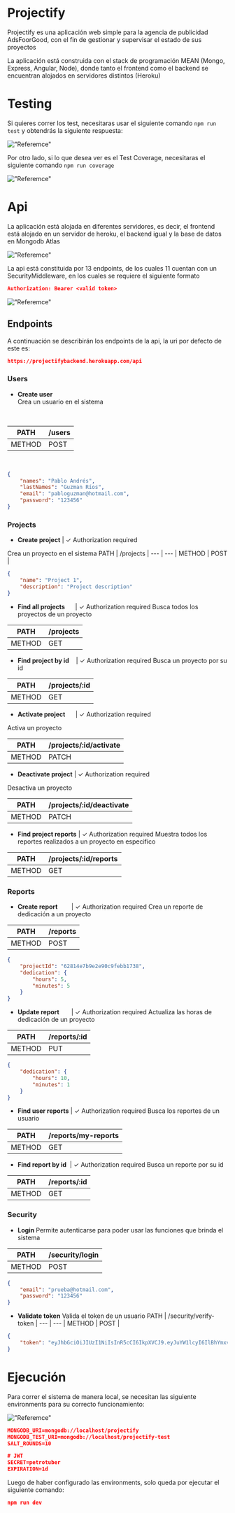 
# Projectify

Projectify es una aplicación web simple para la agencia de publicidad AdsFoorGood, con el fin de gestionar y supervisar el estado de sus proyectos

La aplicación está construida con el stack de programación MEAN (Mongo, Express, Angular, Node), donde tanto el frontend como el backend se encuentran alojados en servidores distintos (Heroku)


# Testing

Si quieres correr los test, necesitaras usar el siguiente comando `npm run test` y obtendrás la siguiente respuesta:

!["Referemce"](./screenshots/1.png)

Por otro lado, si lo que desea ver es el Test Coverage, necesitaras el siguiente comando `npm run coverage`

!["Referemce"](./screenshots/2.png)

# Api

La aplicación está alojada en diferentes servidores, es decir, el frontend está alojado en un servidor de heroku, el backend igual y la base de datos en Mongodb Atlas

!["Referemce"](./screenshots/3.png)

La api está constituida por 13 endpoints, de los cuales 11 cuentan con un SecurityMiddleware, en los cuales se requiere el siguiente formato

```JSON
Authorization: Bearer <valid token>
```

!["Referemce"](./screenshots/5.png)

## Endpoints

A continuación se describirán los endpoints de la api, la uri por defecto de este es:
```JSON
https://projectifybackend.herokuapp.com/api
```

### Users
- **Create user**<br>
Crea un usuario en el sistema<br>
<br>

PATH   |  /users   |
---    | --- | 
METHOD |  POST   |

<br>

``` JSON
{
    "names": "Pablo Andrés",
    "lastNames": "Guzman Ríos",
    "email": "pabloguzman@hotmail.com",
    "password": "123456"
}
```

### Projects
- **Create project** | ✓ Authorization required

Crea un proyecto en el sistema
PATH   |  /projects   |
---    | --- | 
METHOD |  POST   |

``` JSON
{
    "name": "Project 1",
    "description": "Project description"
}
```
- **Find all projects**&nbsp;&nbsp;&nbsp;&nbsp;&nbsp;&nbsp;| ✓ Authorization required
Busca todos los proyectos de un proyecto

PATH   |  /projects   |
---    | --- | 
METHOD |  GET   |

- **Find project by id**&nbsp;&nbsp;&nbsp;&nbsp;| ✓ Authorization required
Busca un proyecto por su id

PATH   |  /projects/:id   |
---    | --- | 
METHOD |  GET   |

- **Activate project**&nbsp;&nbsp;&nbsp;&nbsp;&nbsp;&nbsp;| ✓ Authorization required

Activa un proyecto

PATH   |  /projects/:id/activate   |
---    | --- | 
METHOD |  PATCH   |

- **Deactivate project** | ✓ Authorization required

Desactiva un proyecto

PATH   |  /projects/:id/deactivate   |
---    | --- | 
METHOD |  PATCH   |

- **Find project reports** | ✓ Authorization required
Muestra todos los reportes realizados a un proyecto en especifico

PATH   |  /projects/:id/reports   |
---    | --- | 
METHOD |  GET   |

### Reports
- **Create report**&nbsp;&nbsp;&nbsp;&nbsp;&nbsp;&nbsp;&nbsp;&nbsp;| ✓ Authorization required
Crea un reporte de dedicación a un proyecto

PATH   |  /reports   |
---    | --- | 
METHOD |  POST   |

``` JSON
{
    "projectId": "62814e7b9e2e90c9febb1738",
    "dedication": {
        "hours": 5,
        "minutes": 5
    }
}
```

- **Update report**&nbsp;&nbsp;&nbsp;&nbsp;&nbsp;&nbsp;&nbsp;| ✓ Authorization required
Actualiza las horas de dedicación de un proyecto

PATH   |  /reports/:id   |
---    | --- | 
METHOD |  PUT   |

``` JSON
{
    "dedication": {
        "hours": 10,
        "minutes": 1
    }
}
```

- **Find user reports** | ✓ Authorization required
Busca los reportes de un usuario

PATH   |  /reports/my-reports   |
---    | --- | 
METHOD |  GET   |


- **Find report by id**&nbsp;&nbsp;| ✓ Authorization required
Busca un reporte por su id

PATH   |  /reports/:id   |
---    | --- | 
METHOD |  GET   |


### Security
- **Login**
Permite autenticarse para poder usar las funciones que brinda el sistema

PATH   |  /security/login   |
---    | --- | 
METHOD |  POST   |

``` JSON
{
    "email": "prueba@hotmail.com",
    "password": "123456"
}
```

- **Validate token**
Valida el token de un usuario
PATH   |  /security/verify-token   |
---    | --- | 
METHOD |  POST   |

``` JSON
{
    "token": "eyJhbGciOiJIUzI1NiIsInR5cCI6IkpXVCJ9.eyJuYW1lcyI6IlBhYmxvIEFuZHLDqXMiLCJsYXN0TmFtZXMiOiJHdXptYW4gUsOtb3MiLCJlbWFpbCI6InBhYmxvZ3V6bWFuQGhvdG1haWwuY29tIiwic3RhdHVzIjp0cnVlLCJpYXQiOjE2NTI3MDEyNDYsImV4cCI6MTY1MjcwMTg0Nn0.E3PTvqVY4p5LvFtdZPk6KaerR-Gb9TzbV7_f4LN_pTs"
}
```

# Ejecución

Para correr el sistema de manera local, se necesitan las siguiente environments para su correcto funcionamiento:

!["Referemce"](./screenshots/4.png)

```JSON
MONGODB_URI=mongodb://localhost/projectify
MONGODB_TEST_URI=mongodb://localhost/projectify-test
SALT_ROUNDS=10

# JWT
SECRET=petrotuber
EXPIRATION=1d
```

Luego de haber configurado las environments, solo queda por ejecutar el siguiente comando:
``` JSON
npm run dev
```